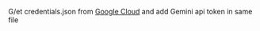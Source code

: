 G/et credentials.json from [Google Cloud](https://console.cloud.google.com/apis/credentials/oauthclient/221780547730-k4eok0pmblcm85c8bguf55e8qdhmjn2l.apps.googleusercontent.com?authuser=4&hl=de&inv=1&invt=AboGkQ&project=botbob-448811) and add Gemini api token in same file



